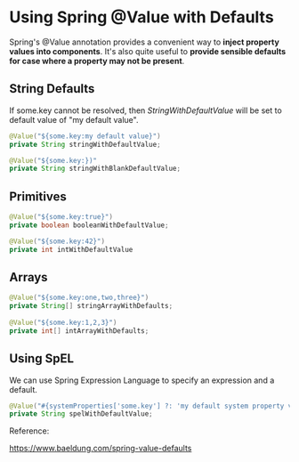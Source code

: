 # Using Spring @Value with Defaults

Spring's @Value annotation provides a convenient way to **inject property values into components**. It's also quite useful to **provide sensible defaults for case where a property may not be present**.

## String Defaults

If some.key cannot be resolved, then *StringWithDefaultValue* will be set to default value of "my default value".

```java
@Value("${some.key:my default value}")
private String stringWithDefaultValue;

@Value("${some.key:})"
private String stringWithBlankDefaultValue;
```

## Primitives

```java
@Value("${some.key:true}")
private boolean booleanWithDefaultValue;

@Value("${some.key:42}")
private int intWithDefaultValue
```

## Arrays

```java
@Value("${some.key:one,two,three}")
private String[] stringArrayWithDefaults;
 
@Value("${some.key:1,2,3}")
private int[] intArrayWithDefaults;
```

## Using SpEL

We can use Spring Expression Language to specify an expression and a default.

```java
@Value("#{systemProperties['some.key'] ?: 'my default system property value'}")
private String spelWithDefaultValue;
```

Reference:

https://www.baeldung.com/spring-value-defaults